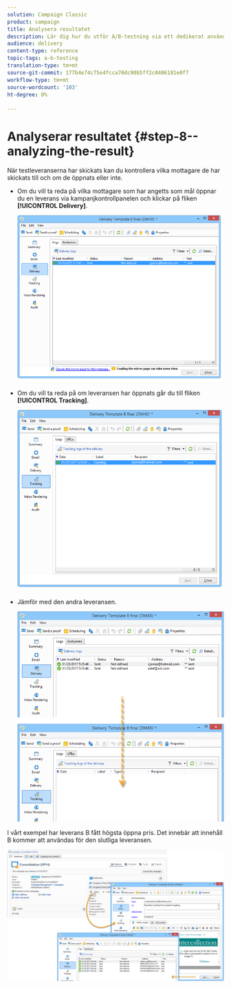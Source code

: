 ```yaml
---
solution: Campaign Classic
product: campaign
title: Analysera resultatet
description: Lär dig hur du utför A/B-testning via ett dedikerat användningsfall.
audience: delivery
content-type: reference
topic-tags: a-b-testing
translation-type: tm+mt
source-git-commit: 177b4e74c75e4fcca70dc90b5ff2c0406181e0f7
workflow-type: tm+mt
source-wordcount: '103'
ht-degree: 0%

---
```



# Analyserar resultatet {#step-8--analyzing-the-result}

När testleveranserna har skickats kan du kontrollera vilka mottagare de har skickats till och om de öppnats eller inte.

* Om du vill ta reda på vilka mottagare som har angetts som mål öppnar du en leverans via kampanjkontrollpanelen och klickar på fliken **[!UICONTROL Delivery]**.

   ![](assets/use_case_abtesting_analysis_001.png)

* Om du vill ta reda på om leveransen har öppnats går du till fliken **[!UICONTROL Tracking]**.

   ![](assets/use_case_abtesting_analysis_002.png)

* Jämför med den andra leveransen.

   ![](assets/use_case_abtesting_analysis_003.png)

I vårt exempel har leverans B fått högsta öppna pris. Det innebär att innehåll B kommer att användas för den slutliga leveransen.

![](assets/use_case_abtesting_analysis_004.png)
